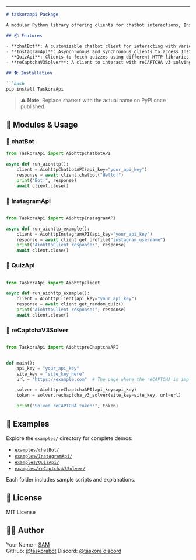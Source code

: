 

---

```markdown
# taskoraapi Package

A modular Python library offering clients for chatbot interactions, Instagram APIs, quiz services, and reCAPTCHA v3 solving.

## 📦 Features

- **chatBot**: A customizable chatbot client for interacting with various AI services.
- **InstagramApi**: Asynchronous and synchronous clients to access Instagram-related APIs.
- **QuizApi**: Clients to fetch quizzes using different HTTP libraries.
- **reCaptchaV3Solver**: A client to interact with reCAPTCHA v3 solving services.

## 🛠️ Installation

```bash
pip install TaskoraApi
```

> ⚠️ **Note**: Replace `chatBot` with the actual name on PyPI once published.

## 🧰 Modules & Usage

### 🔹 chatBot

```python
from TaskoraApi import AiohttpChatbotAPI

async def run_aiohttp():
    client = AiohttpChatbotAPI(api_key="your_api_key")
    response = await client.chatbot("Hello!")
    print("Bot:", response)
    await client.close()

```

### 🔹 InstagramApi

```python

from TaskoraApi import AiohttpInstagramAPI

async def run_aiohttp_example():
    client = AiohttpInstagramAPI(api_key="your_api_key")
    response = await client.get_profile("instagram_username")
    print("AiohttpClient response:", response)
    await client.close()

```

### 🔹 QuizApi

```python

from TaskoraApi import AiohttpClient

async def run_aiohttp_example():
    client = AiohttpClient(api_key="your_api_key")
    response = await client.get_random_quiz()
    print("AiohttpClient response:", response)
    await client.close()

```

### 🔹 reCaptchaV3Solver

```python

from TaskoraApi import AiohttpreChaptchaAPI


def main():
    api_key = "your_api_key"
    site_key = "site_key_here"
    url = "https://example.com"  # The page where the reCAPTCHA is implemented

    solver = AiohttpreChaptchaAPI(api_key=api_key)
    token = solver.rechaptcha_v3_solver(site_key=site_key, url=url)

    print("Solved reCAPTCHA token:", token)

```

## 📁 Examples

Explore the `examples/` directory for complete demos:

- [`examples/chatBot/`](examples/chatBot/)
- [`examples/InstagramApi/`](examples/InstagramApi/)
- [`examples/QuizApi/`](examples/QuizApi/)
- [`examples/reCaptchaV3Solver/`](examples/reCaptchaV3Solver/)

Each folder includes sample scripts and explanations.


## 📄 License

MIT License

## 👨‍💻 Author

Your Name – [SAM](https://taskora.odoo.com)  
GitHub: [@taskorabot](https://github.com/taskorabot)
Discord: [@taskora discord ](https://discord.com/invite/wMkKzGtAuQ)
```

